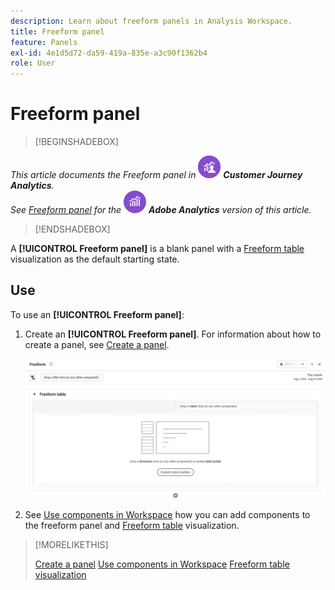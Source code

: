 ```yaml
---
description: Learn about freeform panels in Analysis Workspace.
title: Freeform panel
feature: Panels
exl-id: 4e1d5d72-da59-419a-835e-a3c90f1362b4
role: User
---
```

# Freeform panel


>[!BEGINSHADEBOX]

*This article documents the Freeform panel in ![CustomerJourneyAnalytics](/help/assets/icons/CustomerJourneyAnalytics.svg) **Customer Journey Analytics**.<br/>See [Freeform panel](https://experienceleague.adobe.com/en/docs/analytics/analyze/analysis-workspace/panels/freeform-panel) for the ![AdobeAnalytics](/help/assets/icons/AdobeAnalytics.svg) **Adobe Analytics** version of this article.*

>[!ENDSHADEBOX]


A **[!UICONTROL Freeform panel]** is a blank panel with a [Freeform table](/help/analysis-workspace/visualizations/freeform-table/freeform-table.md) visualization as the default starting state.

## Use

To use an **[!UICONTROL Freeform panel]**:

1. Create an **[!UICONTROL Freeform panel]**. For information about how to create a panel, see [Create a panel](panels.md#create-a-panel).

   ![The default Freeform panel showing a blank panel with a freeform table.](assets/freeform-panel.png)

1. See [Use components in Workspace](/help/components/use-components-in-workspace.md) how you can add components to the freeform panel and [Freeform table](/help/analysis-workspace/visualizations/freeform-table/freeform-table.md) visualization.


>[!MORELIKETHIS]
>
>[Create a panel](/help/analysis-workspace/c-panels/panels.md#create-a-panel)
>[Use components in Workspace](/help/components/use-components-in-workspace.md)
>[Freeform table visualization](/help/analysis-workspace/visualizations/freeform-table/freeform-table.md)
>